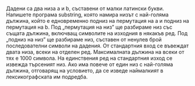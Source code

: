 Дадени са два низа a и b, съставени от малки латински букви. Напишете програма substring, която намира низът с най-голяма дължина, който е едновременно подниз на пермутация на a и подниз на пермутация на b. Под „пермутация на низ” ще разбираме низ със същата дължина, включващ символите на изходния в някакъв ред. Под „подниз на низ” ще разбираме низ, съставен от ненулев брой последователни символи на дадения.
От стандартния вход се въвеждат двата низа, всеки на отделен ред. Максималната дължина на всеки от тях е 1000 символа.
На единствения ред на стандартния изход се извежда търсеният низ. Ако има повече от един низ с най-голяма дължина, отговарящ на условието, да се изведе наймалкият в лексикографската им подредба.
